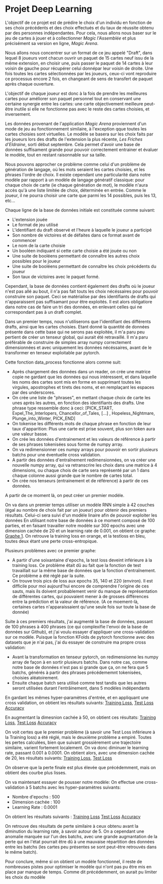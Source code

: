 # Projet Deep Learning

L'objectif de ce projet est de prédire le choix d'un individu en fonction de ses choix précédents et des choix effectués et du taux de réussite obtenu par des personnes 
indépendantes. Pour cela, nous allons nous baser sur le jeu de cartes à jouer et à collectionner *Magic l'Assemblée* et plus précisément sa version en ligne, *Magic Arena*. 

Nous allons nous concentrer sur un format de ce jeu appelé "Draft", dans lequel 8 joueurs vont chacun ouvrir un paquet de 15 cartes neuf issu de la même extension, en choisir une, puis passer le paquet de 14 
cartes à leur voisin de gauche pour récupérer celui donnépar leur voisin de droite. Une fois toutes les cartes sélectionnées par les joueurs, ceux-ci vont reproduire ce processus
encore 2 fois, en changeant de sens de transfert de paquet après chaque ouverture. 

L'objectif de chaque joueur est donc à la fois de prendre les meilleures cartes pour améliorer son paquet personnel tout en conservant une certaine synergie entre les cartes: une 
carte objectivement meilleure peut-être inutile si elle ne fonctionne pas avec le reste des cartes choisies, et inversement.

Les données provenant de l'application *Magic Arena* proviennent d'un mode de jeu au fonctionnement similaire, à l'exception qque toutes les cartes choisies sont virtuelles. Le 
modèle se basera sur les choix faits par les joueurs lors des drafts de l'extension la plus récente, *Les Friches d'Eldraine*, sorti début septembre. Cela permet d'avoir une base de 
données suffisament grande pour pouvoir correctement entrainer et évaluer le modèle, tout en restant raisonnable sur sa taille. 

Nous pouvons approcher ce problème comme celui d'un problème de génération de langage, où les mots seraient les cartes choisies, et les phrases l'ordre de choix.
Il existe cependant une particularité dans notre modèle par rapport à un modèle de langage génératif classique: pour chaque choix de carte (ie chaque génération de mot),
le modèle n'aura accès qu'à une liste limitée de choix, déterminée en entrée. Comme le joueur, il ne pourra choisir une carte que parmi les 14 possibles, puis les 13, etc...

Chaque ligne de la base de données initiale est constituée comme suivant:
- L'extension jouée
- Le format de jeu utilisé 
- L'identifiant du draft observé et l'heure à laquelle le joueur a participé
- Son nombre de victoires et de défaites dans ce format avant de commencer
- Le nom de la carte choisie
- Un booléen indiquant si cette carte choisie a été jouée ou non
- Une suite de booléens permettant de connaître les autres choix possibles pour le joueur 
- Une suite de booléens permettant de connaître les choix précédents du joueur
- Son taux de victoires avec le paquet formé.
  
Cependant, la base de données contient également des drafts où le joueur n'est pas allé au bout, il n'a pas fait touts les choix nécéssaires pour pouvoir construire son paquet. Ceci se matérialise par des identifiants de drafts qui n'apparaissent pas suffisamant pour être exploités. Il est alors obligatiore dans notre cas de faire un tri des données, en enlevant celles qui ne correspondant pas à un draft complet.

Dans un premier temps, nous n'utiliserons que l'identifiant des différents drafts, ainsi que les cartes choisies. Etant donné la quantité de données présente dans cette base qui ne serons pas exploitée, il m'a paru peu pertient de créer un tenseur global, qui aurait été retravaillé. Il m'a paru préférable de construire de simples array numpy correctement dimensionnées et avec uniquement les données nécéssaires, avant de le transformer en tenseur exploitable par pytorch.

Cette fonction data_process fonctionne alors comme suit:
- Après chargement des données dans un reader, on crée une matrice copie ne gardant que les données qui nous intéressent, et dans laquelle les noms des cartes sont mis en forme en supprimant toutes les virgules, apostrophes et tirets des noms, et en remplaçant les espaces par des underscores.
- On crée une liste de "phrases", en mettant chaque choix de carte les unes après les autres, en fonction des identifiants des drafts. Une phrase type ressemble donc à ceci: [PICK_START, Expel_The_Interlopers, Chancellor_of_Tales, [...] , Hopeless_Nightmare, Plunge_into_Winter, PICK_END]
- On tokenise les différents mots de chaque phrase en fonction de leur taux d'apparition: Plus une carte est prise souvent, plus son token aura une valeur basse.
- On crée les données d'entrainement et les valeurs de référence à partir de ses phrases tokenisées sous forme de numpy array.
- On va redimensionner ces numpy arrays pour pouvoir en sortir plusieurs batchs pour une éventuelle cross validation.
- A partir des données d'entraînement redimensionnées, on va créer une nouvelle numpy array, qui va retranscrire les choix dans une matrice à 4 dimensions, ou chaque chois de carte sera représenté par un 1 dans chaque colonne aussi grande que le nombre de cartes total.
- On crée nos tenseurs (entrainement et de référence) à partir de ces données.

A partir de ce moment là, on peut créer un premier modèle.

On va dans un premier temps utiliser un modèle RNN simple à 42 couches (égal au nombre de choix fait par un joueur) pour obtenir des premiers résultats. Celui-ci sera suivi d'un modèle linaire afin de pouvoir exploiter les données En utilisant notre base de données à ce moment composé de 100 parties, et en faisant travailler notre modèle sur 300 epochs avec une dimension cachée de 20 et un learning rate de 0.001, on obtient ce graphe: [Graphe 1](graphes/Loss_300_epochs_hidden_dim_20.png). On retrouve la training loss en orange, et la testloss en bleu, toutes deux étant une perte cross-entropique.

Plusieurs problèmes avec ce premier graphe:
- A partir d'une soixantaine d'epochs, la test loss deveint inférieure à la training loss. Ce problème était dû au fait que la fonction de test travaillait sur la même base de données que la fonction d'entraînement. Ce problème a été réglé par la suite.
- On trouve trois pics de loss aux epochs 35, 140 et 220 (environ). Il est difficile pour moi aujourd'hui encore de comprendre l'origine de ces sauts, mais ils doivent probablement venir du manque de représentation de différentes cartes, qui pouvaient mener à de grosses différences entre la prédiction et la valeur de référence. (A ce moement-là, certaines cartes n'apparaissaient qu'une seule fois sur toute la base de donnée)

Suite à ces premiers résultats, j'ai augmenté la base de données, passant de 100 phrases à 400 phrases (ce qui complexifie l'envoi de la base de données sur Github), et j'ai voulu essayer d'appliquer une cross-validation sur ce modèle. Puisque la fonction KFolds de pytorch fonctionne avec des datasets que je n'ai pas, j'ai du essayer de construire ma propre cross validation:
- Avant la transformation en tenseur pytorch, on redimensionne les numpy array de façon à en sortir plusieurs batchs. Dans notre cas, comme notre base de données n'est pas si grande que ça, on ne fera que 5 batchs, générés à partir des phrases précédememnt tokenisées, choisies aléatoirement.
- Ensuite chaque batch sera utilisé comme test tandis que les autres seront utilisées durant l'entrâinement, dans 5 modèles indépendants

En gardant les mêmes hyper-paramètres d'entrée, et en appliquant une cross validation, on obtient les résultats suivants: [Training Loss](graphes/Training_Loss_300_epochs_hidden_dim_20_cross_val.png), [Test Loss](graphes/Test_Loss_300_epochs_hidden_dim_20_cross_val.png)  [Accuracy](graphes/Test_Loss_300_epochs_hidden_dim_20_cross_val.png)

En augmentant la dimesnion cachée à 50, on obtient ces résultats: [Training Loss](graphes/Training_Loss_300_epochs_hidden_dim_50_cross_val.png), [Test Loss](graphes/Test_Loss_300_epochs_hidden_dim_50_cross_val.png) [Accuracy](graphes/Accuracy_300_epochs_hidden_dim_50_cross_val.png)

On voit certes que le premier problème (à savoir une Test Loss inférieure à la Training loss) a été réglé, mais le deuxième problème a empiré. Toutes les pertes calculées, bien  que suivant grossièrement une trajectoire similaire, varient fortement localement. On va donc diminuer le learning rate, passant 0.001 à 0.0001. On obtient alors, avec une dimension cachée de 20, les résultats suivants:
[Training Loss](graphes/Training_Loss_300_epochs_hidden_dim_20_lr_00001.png), [Test Loss](graphes/Test_Loss_300_epochs_hidden_dim_20_lr_00001.png)

On observe que la perte finale est plus élevée que précédemment, mais on obtient des courbe plus lisses.

On va maintenant essayer de pousser notre modèle: On effectue une cross-validation à 5 batchs avec les hyper-paramètres suivants:
- Nombre d'epochs : 500
- Dimension cachée : 100
- Learning Rate : 0.0001
  
On obtient les résultats suivants :  [Training Loss](graphes/Training_Loss_500_epochs_hidden_dim_100_lr_00001.png) [Test Loss](graphes/Test_Loss_500_epochs_hidden_dim_100_lr_00001.png) [Accuracy](graphes/Accuracy_500_epochs_hidden_dim_100_lr_00001.png)

On retrouve des résultats de perte similaire à ceux obtenu avant la diminution du learning rate, à savoir autour de 5. On a cependant une anomalie marquée sur l'un des batchs, avec une grande augmantation de la perte qui en l'état pourrait être dû à une mauvaise répartition des données entre les batchs (les cartes peu présentes se sont peut-être retrouvés dans le même batch).

Pour conclure, même si on obtient un modèle fonctionnel, il reste de nombreuses pistes pour optimiser le modèle qui n'ont pas pu être mis en place par manque de temps. Comme dit précédemment, on aurait pu limiter les choix du modèle 
